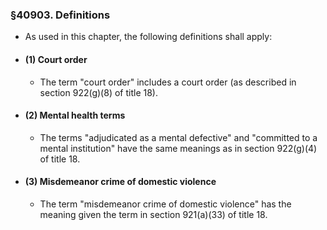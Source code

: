 ### §40903. Definitions
* As used in this chapter, the following definitions shall apply:

* #### (1) Court order
  * The term "court order" includes a court order (as described in section 922(g)(8) of title 18).

* #### (2) Mental health terms
  * The terms "adjudicated as a mental defective" and "committed to a mental institution" have the same meanings as in section 922(g)(4) of title 18.

* #### (3) Misdemeanor crime of domestic violence
  * The term "misdemeanor crime of domestic violence" has the meaning given the term in section 921(a)(33) of title 18.